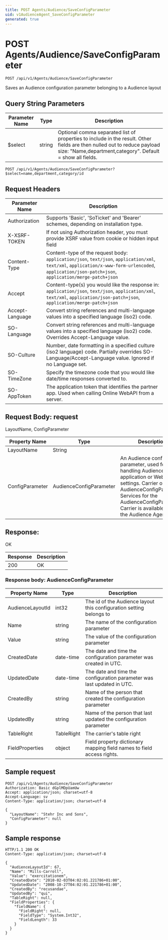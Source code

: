 ```yaml
---
title: POST Agents/Audience/SaveConfigParameter
uid: v1AudienceAgent_SaveConfigParameter
generated: true
---
```


# POST Agents/Audience/SaveConfigParameter

```http
POST /api/v1/Agents/Audience/SaveConfigParameter
```

Saves an Audience configuration parameter belonging to a Audience layout







## Query String Parameters

| Parameter Name | Type |  Description |
|----------------|------|--------------|
| $select | string |  Optional comma separated list of properties to include in the result. Other fields are then nulled out to reduce payload size: "Name,department,category". Default = show all fields. |

```http
POST /api/v1/Agents/Audience/SaveConfigParameter?$select=name,department,category/id
```


## Request Headers

| Parameter Name | Description |
|----------------|-------------|
| Authorization  | Supports 'Basic', 'SoTicket' and 'Bearer' schemes, depending on installation type. |
| X-XSRF-TOKEN   | If not using Authorization header, you must provide XSRF value from cookie or hidden input field |
| Content-Type | Content-type of the request body: `application/json`, `text/json`, `application/xml`, `text/xml`, `application/x-www-form-urlencoded`, `application/json-patch+json`, `application/merge-patch+json` |
| Accept         | Content-type(s) you would like the response in: `application/json`, `text/json`, `application/xml`, `text/xml`, `application/json-patch+json`, `application/merge-patch+json` |
| Accept-Language | Convert string references and multi-language values into a specified language (iso2) code. |
| SO-Language | Convert string references and multi-language values into a specified language (iso2) code. Overrides Accept-Language value. |
| SO-Culture | Number, date formatting in a specified culture (iso2 language) code. Partially overrides SO-Language/Accept-Language value. Ignored if no Language set. |
| SO-TimeZone | Specify the timezone code that you would like date/time responses converted to. |
| SO-AppToken | The application token that identifies the partner app. Used when calling Online WebAPI from a server. |

## Request Body: request 

LayoutName, ConfigParameter 

| Property Name | Type |  Description |
|----------------|------|--------------|
| LayoutName | String |  |
| ConfigParameter | AudienceConfigParameter | An Audience configuration parameter, used for handling Audience application or Web part settings. <para /> Carrier object for AudienceConfigParameter. Services for the AudienceConfigParameter Carrier is available from the <see cref="T:SuperOffice.CRM.Services.IAudienceAgent">Audience Agent</see>. |

## Response:

OK

| Response | Description |
|----------------|-------------|
| 200 | OK |

### Response body: AudienceConfigParameter

| Property Name | Type |  Description |
|----------------|------|--------------|
| AudienceLayoutId | int32 | The id of the Audience layout this configuration setting belongs to |
| Name | string | The name of the configuration parameter |
| Value | string | The value of the configuration parameter |
| CreatedDate | date-time | The date and time the configuration parameter was created  in UTC. |
| UpdatedDate | date-time | The date and time the configuration parameter was last updated  in UTC. |
| CreatedBy | string | Name of the person that created the configuration parameter |
| UpdatedBy | string | Name of the person that last updated the configuration parameter |
| TableRight | TableRight | The carrier's table right |
| FieldProperties | object | Field property dictionary mapping field names to field access rights. |

## Sample request

```http!
POST /api/v1/Agents/Audience/SaveConfigParameter
Authorization: Basic dGplMDpUamUw
Accept: application/json; charset=utf-8
Accept-Language: sv
Content-Type: application/json; charset=utf-8

{
  "LayoutName": "Stehr Inc and Sons",
  "ConfigParameter": null
}
```

## Sample response

```http_
HTTP/1.1 200 OK
Content-Type: application/json; charset=utf-8

{
  "AudienceLayoutId": 67,
  "Name": "Mills-Carroll",
  "Value": "exercitationem",
  "CreatedDate": "2010-02-03T04:02:01.221786+01:00",
  "UpdatedDate": "2008-10-27T04:02:01.221786+01:00",
  "CreatedBy": "recusandae",
  "UpdatedBy": "qui",
  "TableRight": null,
  "FieldProperties": {
    "fieldName": {
      "FieldRight": null,
      "FieldType": "System.Int32",
      "FieldLength": 33
    }
  }
}
```
